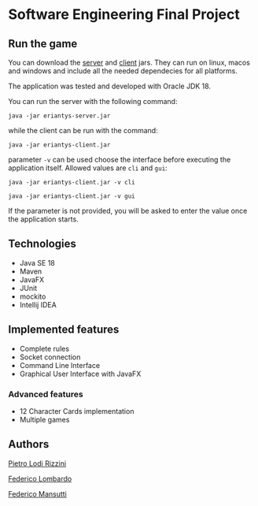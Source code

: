 # Software Engineering Final Project

## Run the game
You can download the [server](deliveries/final/jar/eriantys-server.jar) and [client](deliveries/final/jar/eriantys-client.jar) jars. They can run on linux, macos and windows and include all the needed dependecies for all platforms.

The application was tested and developed with Oracle JDK 18.

You can run the server with the following command: 
```
java -jar eriantys-server.jar
```
while the client can be run with the command:
```
java -jar eriantys-client.jar
```

parameter ```-v``` can be used choose the interface before executing the application itself. Allowed values are ```cli``` and ```gui```:
```
java -jar eriantys-client.jar -v cli
```
```
java -jar eriantys-client.jar -v gui
```

If the parameter is not provided, you will be asked to enter the value once the application starts.

## Technologies
* Java SE 18
* Maven
* JavaFX
* JUnit
* mockito
* Intellij IDEA

## Implemented features
* Complete rules
* Socket connection
* Command Line Interface
* Graphical User Interface with JavaFX

### Advanced features
* 12 Character Cards implementation
* Multiple games

## Authors
[Pietro Lodi Rizzini](https://github.com/PietroLodiRizzini)

[Federico Lombardo](https://github.com/federicolombardo)

[Federico Mansutti](https://github.com/FedericoMansutti)